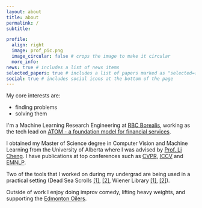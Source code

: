 ```yaml
---
layout: about
title: about
permalink: /
subtitle: 

profile:
  align: right
  image: prof_pic.png
  image_circular: false # crops the image to make it circular
  more_info: 
news: true # includes a list of news items
selected_papers: true # includes a list of papers marked as "selected={true}"
social: true # includes social icons at the bottom of the page
---
```


My core interests are: 

- finding problems
- solving them

I'm a Machine Learning Research Engineering at [RBC Borealis](https://rbcborealis.com/), working as the tech lead on [ATOM - a foundation model for financial services](https://rbcborealis.com/applications/atom/).

I obtained my Master of Science degree in Computer Vision and Machine Learning from the University of Alberta where I was advised by [Prof. Li Cheng](https://www.ece.ualberta.ca/~lcheng5/). I have publications at top conferences such as [CVPR](https://openaccess.thecvf.com/content/CVPR2022/html/Badamdorj_Contrastive_Learning_for_Unsupervised_Video_Highlight_Detection_CVPR_2022_paper.html), [ICCV](https://openaccess.thecvf.com/content/ICCV2021/papers/Badamdorj_Joint_Visual_and_Audio_Learning_for_Video_Highlight_Detection_ICCV_2021_paper.pdf) and [EMNLP](https://arxiv.org/pdf/2108.12126.pdf).

Two of the tools that I worked on during my undergrad are being used in a practical setting (Dead Sea Scrolls [[1]](/assets/pdf/MatchingDeadSeaScrolls.pdf), [[2]](https://www.deadseascrolls.org.il/explore-the-archive), Wiener Library [[1]](https://wienerholocaustlibrary.org/), [[2]](https://arxiv.org/pdf/1909.07899.pdf)). 

Outside of work I enjoy doing improv comedy, lifting heavy weights, and supporting the [Edmonton Oilers](https://www.nhl.com/oilers/schedule).
